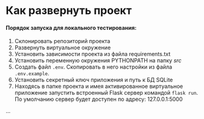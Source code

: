 # Как развернуть проект

#### Порядок запуска для локального тестирования:
1. Склонировать репозиторий проекта
2. Развернуть виртуальное окружение
3. Установить зависимости проекта из файла requirements.txt
4. Установить переменную окружения PYTHONPATH на папку _src_
5. Создать файл `.env`. Скопировать в него настройки из файла `.env.example`.
6. Установить секретный ключ приложения и путь к БД SQLite
7. Находясь в папке проекта и имея активированное виртуальное приложение запустить встроенный Flask сервер командой `flask run`.
По умолчанию сервер будет доступен по адресу: 127.0.0.1:5000

... 